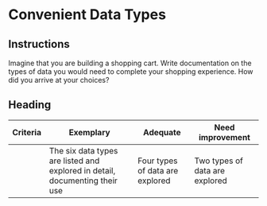 # Convenient Data Types

## Instructions

Imagine that you are building a shopping cart. Write documentation on the types of data you would need to complete your shopping experience. How did you arrive at your choices?

## Heading

Criteria |Exemplary |Adequate | Need improvement
--- |--- |--- |- |
|| The six data types are listed and explored in detail, documenting their use | Four types of data are explored | Two types of data are explored |
